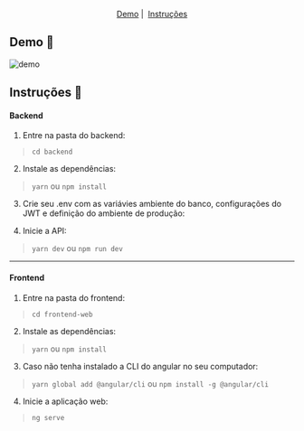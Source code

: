 <p align = "center">
   <a href="#demo-rocket">Demo</a>&nbsp;|&nbsp;
   <a href="#instruções-memo">Instruções</a>
</p>

## Demo :rocket:

<img alt="demo" src="https://media.giphy.com/media/U5aXoMIIRpvAsh0zX1/source.gif" />

## Instruções :memo:

#### Backend

1. Entre na pasta do backend:
  > ``cd backend``

2. Instale as dependências:
  > ``yarn`` ou ``npm install``
  
3. Crie seu .env com as variávies ambiente do banco, configurações do JWT e definição do ambiente de produção:
  
4. Inicie a API:
  > ``yarn dev`` ou ``npm run dev``
  
<hr />
  
#### Frontend

1. Entre na pasta do frontend:
  > ``cd frontend-web``
  
2. Instale as dependências:
  > ``yarn`` ou ``npm install``

3. Caso não tenha instalado a CLI do angular no seu computador:
  > ``yarn global add @angular/cli`` ou ``npm install -g @angular/cli``
  
4. Inicie a aplicação web:
  > ``ng serve``
